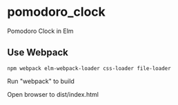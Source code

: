 # pomodoro_clock

Pomodoro Clock in Elm

## Use Webpack
    npm webpack elm-webpack-loader css-loader file-loader

Run "webpack" to build

Open browser to dist/index.html
